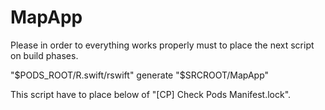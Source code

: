 # MapApp

Please in order to everything works properly must to place the next script on build phases.

"$PODS_ROOT/R.swift/rswift" generate "$SRCROOT/MapApp"

This script have to place below of "[CP] Check Pods Manifest.lock".
